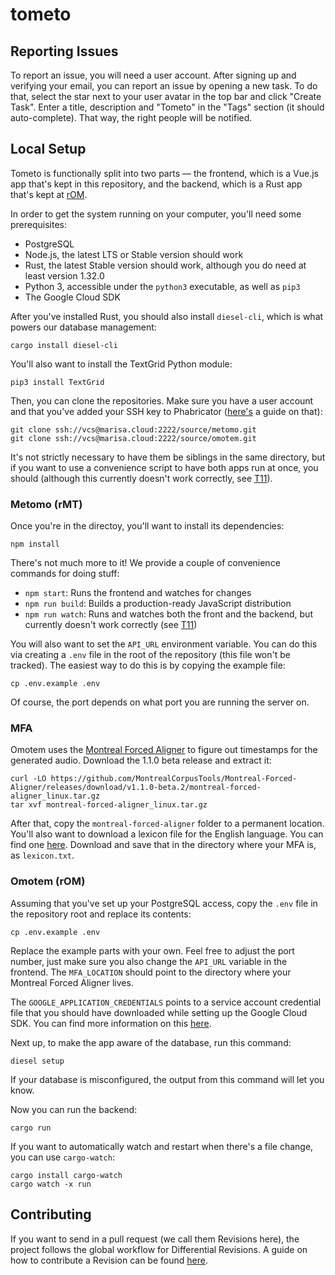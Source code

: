 # tometo

## Reporting Issues

To report an issue, you will need a user account. After signing up and
verifying your email, you can report an issue by opening a new task. To do that,
select the star next to your user avatar in the top bar and click "Create Task".
Enter a title, description and "Tometo" in the "Tags" section (it should
auto-complete). That way, the right people will be notified.

## Local Setup

Tometo is functionally split into two parts — the frontend, which is a Vue.js
app that's kept in this repository, and the backend, which is a Rust app that's
kept at [rOM](https://marisa.cloud/source/omotem).

In order to get the system running on your computer, you'll need some
prerequisites:

- PostgreSQL
- Node.js, the latest LTS or Stable version should work
- Rust, the latest Stable version should work, although you do need at least
  version 1.32.0
- Python 3, accessible under the `python3` executable, as well as `pip3`
- The Google Cloud SDK

After you've installed Rust, you should also install `diesel-cli`, which is what
powers our database management:

```
cargo install diesel-cli
```

You'll also want to install the TextGrid Python module:

```
pip3 install TextGrid
```

Then, you can clone the repositories. Make sure you have a user account and that
you've added your SSH key to Phabricator
([here's](https://marisa.cloud/w/new-user-guide/) a guide on that):

```
git clone ssh://vcs@marisa.cloud:2222/source/metomo.git
git clone ssh://vcs@marisa.cloud:2222/source/omotem.git
```

It's not strictly necessary to have them be siblings in the same directory, but
if you want to use a convenience script to have both apps run at once, you
should (although this currently doesn't work correctly, see
[T11](https://marisa.cloud/T11)).

### Metomo (rMT)

Once you're in the directoy, you'll want to install its dependencies:

```
npm install
```

There's not much more to it! We provide a couple of convenience commands for
doing stuff:

- `npm start`: Runs the frontend and watches for changes
- `npm run build`: Builds a production-ready JavaScript distribution
- `npm run watch`: Runs and watches both the front and the backend, but
  currently doesn't work correctly (see [T11](https://marisa.cloud/T11))
  
You will also want to set the `API_URL` environment variable. You can do this
via creating a `.env` file in the root of the repository (this file won't be
tracked). The easiest way to do this is by copying the example file:

```
cp .env.example .env
```

Of course, the port depends on what port you are running the server on.

### MFA

Omotem uses the
[Montreal Forced Aligner](https://montreal-forced-aligner.readthedocs.io/en/latest/)
to figure out timestamps for the generated audio. Download the 1.1.0 beta
release and extract it:

```
curl -LO https://github.com/MontrealCorpusTools/Montreal-Forced-Aligner/releases/download/v1.1.0-beta.2/montreal-forced-aligner_linux.tar.gz
tar xvf montreal-forced-aligner_linux.tar.gz
```

After that, copy the `montreal-forced-aligner` folder to a permanent location.
You'll also want to download a lexicon file for the English language. You can
find one [here](http://www.openslr.org/resources/11/librispeech-lexicon.txt).
Download and save that in the directory where your MFA is, as `lexicon.txt`.

### Omotem (rOM)

Assuming that you've set up your PostgreSQL access, copy the `.env` file in the
repository root and replace its contents:

```
cp .env.example .env
```

Replace the example parts with your own. Feel free to adjust the port number,
just make sure you also change the `API_URL` variable in the frontend. The
`MFA_LOCATION` should point to the directory where your Montreal Forced Aligner
lives.

The `GOOGLE_APPLICATION_CREDENTIALS` points to a service account credential
file that you should have downloaded while setting up the Google Cloud SDK.
You can find more information on this
[here](https://cloud.google.com/docs/authentication/getting-started).

Next up, to make the app aware of the database, run this command:

```
diesel setup
```

If your database is misconfigured, the output from this command will let you
know.

Now you can run the backend:

```
cargo run
```

If you want to automatically watch and restart when there's a file change,
you can use `cargo-watch`:

```
cargo install cargo-watch
cargo watch -x run
```

## Contributing

If you want to send in a pull request (we call them Revisions here), the
project follows the global workflow for Differential Revisions. A guide on
how to contribute a Revision can be found [here](https://marisa.cloud/w/differential-guide/).


